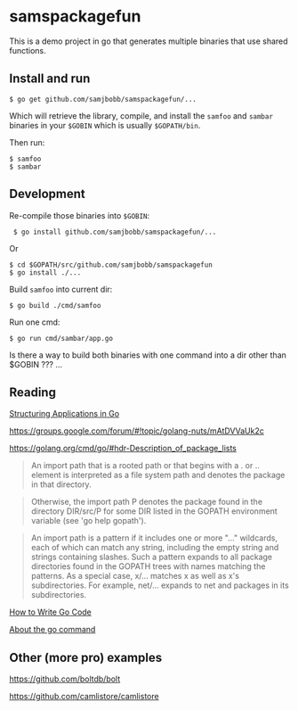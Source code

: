 # samspackagefun

This is a demo project in go that generates multiple binaries that use shared functions. 


## Install and run

    $ go get github.com/samjbobb/samspackagefun/...
    
Which will retrieve the library, compile, and install the `samfoo` and `sambar` binaries in your `$GOBIN` 
which is usually `$GOPATH/bin`.

Then run:

    $ samfoo
    $ sambar
    
## Development

Re-compile those binaries into `$GOBIN`:
     
     $ go install github.com/samjbobb/samspackagefun/...
     
Or

    $ cd $GOPATH/src/github.com/samjbobb/samspackagefun
    $ go install ./...

Build `samfoo` into current dir:

    $ go build ./cmd/samfoo

Run one cmd:

    $ go run cmd/sambar/app.go 
    

Is there a way to build both binaries with one command into a dir other than $GOBIN ??? ...


## Reading

[Structuring Applications in Go](https://medium.com/@benbjohnson/structuring-applications-in-go-3b04be4ff091#.t8p2uhaol)

https://groups.google.com/forum/#!topic/golang-nuts/mAtDVVaUk2c

https://golang.org/cmd/go/#hdr-Description_of_package_lists

> An import path that is a rooted path or that begins with a . or .. element is interpreted as a file system path and denotes the package in that directory.

> Otherwise, the import path P denotes the package found in the directory DIR/src/P for some DIR listed in the GOPATH environment variable (see 'go help gopath').

> An import path is a pattern if it includes one or more "..." wildcards, each of which can match any string, including the empty string and strings containing slashes. Such a pattern expands to all package directories found in the GOPATH trees with names matching the patterns. As a special case, x/... matches x as well as x's subdirectories. For example, net/... expands to net and packages in its subdirectories.

[How to Write Go Code](https://golang.org/doc/code.html#Workspaces)

[About the go command](https://golang.org/doc/articles/go_command.html)

## Other (more pro) examples

https://github.com/boltdb/bolt

https://github.com/camlistore/camlistore
